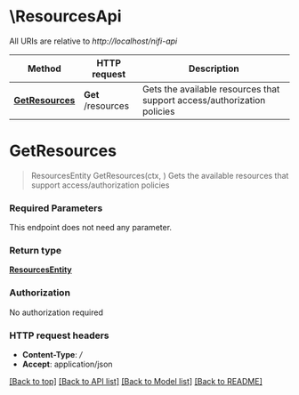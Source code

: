 # \ResourcesApi

All URIs are relative to *http://localhost/nifi-api*

Method | HTTP request | Description
------------- | ------------- | -------------
[**GetResources**](ResourcesApi.md#GetResources) | **Get** /resources | Gets the available resources that support access/authorization policies


# **GetResources**
> ResourcesEntity GetResources(ctx, )
Gets the available resources that support access/authorization policies



### Required Parameters
This endpoint does not need any parameter.

### Return type

[**ResourcesEntity**](ResourcesEntity.md)

### Authorization

No authorization required

### HTTP request headers

 - **Content-Type**: */*
 - **Accept**: application/json

[[Back to top]](#) [[Back to API list]](../pkg/nifi/README.md#documentation-for-api-endpoints) [[Back to Model list]](../pkg/nifi/README.md#documentation-for-models) [[Back to README]](../pkg/nifi/README.md)

